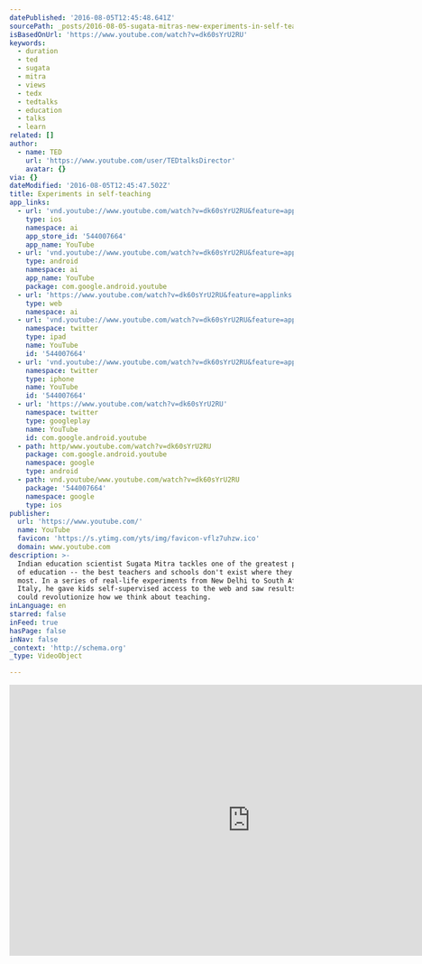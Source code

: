 ```yaml
---
datePublished: '2016-08-05T12:45:48.641Z'
sourcePath: _posts/2016-08-05-sugata-mitras-new-experiments-in-self-teaching.md
isBasedOnUrl: 'https://www.youtube.com/watch?v=dk60sYrU2RU'
keywords:
  - duration
  - ted
  - sugata
  - mitra
  - views
  - tedx
  - tedtalks
  - education
  - talks
  - learn
related: []
author:
  - name: TED
    url: 'https://www.youtube.com/user/TEDtalksDirector'
    avatar: {}
via: {}
dateModified: '2016-08-05T12:45:47.502Z'
title: Experiments in self-teaching
app_links:
  - url: 'vnd.youtube://www.youtube.com/watch?v=dk60sYrU2RU&feature=applinks'
    type: ios
    namespace: ai
    app_store_id: '544007664'
    app_name: YouTube
  - url: 'vnd.youtube://www.youtube.com/watch?v=dk60sYrU2RU&feature=applinks'
    type: android
    namespace: ai
    app_name: YouTube
    package: com.google.android.youtube
  - url: 'https://www.youtube.com/watch?v=dk60sYrU2RU&feature=applinks'
    type: web
    namespace: ai
  - url: 'vnd.youtube://www.youtube.com/watch?v=dk60sYrU2RU&feature=applinks'
    namespace: twitter
    type: ipad
    name: YouTube
    id: '544007664'
  - url: 'vnd.youtube://www.youtube.com/watch?v=dk60sYrU2RU&feature=applinks'
    namespace: twitter
    type: iphone
    name: YouTube
    id: '544007664'
  - url: 'https://www.youtube.com/watch?v=dk60sYrU2RU'
    namespace: twitter
    type: googleplay
    name: YouTube
    id: com.google.android.youtube
  - path: http/www.youtube.com/watch?v=dk60sYrU2RU
    package: com.google.android.youtube
    namespace: google
    type: android
  - path: vnd.youtube/www.youtube.com/watch?v=dk60sYrU2RU
    package: '544007664'
    namespace: google
    type: ios
publisher:
  url: 'https://www.youtube.com/'
  name: YouTube
  favicon: 'https://s.ytimg.com/yts/img/favicon-vflz7uhzw.ico'
  domain: www.youtube.com
description: >-
  Indian education scientist Sugata Mitra tackles one of the greatest problems
  of education -- the best teachers and schools don't exist where they're needed
  most. In a series of real-life experiments from New Delhi to South Africa to
  Italy, he gave kids self-supervised access to the web and saw results that
  could revolutionize how we think about teaching.
inLanguage: en
starred: false
inFeed: true
hasPage: false
inNav: false
_context: 'http://schema.org'
_type: VideoObject

---
```

<iframe src="https://cdn.embedly.com/widgets/media.html?src=https%3A%2F%2Fwww.youtube.com%2Fembed%2Fdk60sYrU2RU%3Ffeature%3Doembed&amp;url=http%3A%2F%2Fwww.youtube.com%2Fwatch%3Fv%3Ddk60sYrU2RU&amp;image=https%3A%2F%2Fi.ytimg.com%2Fvi%2Fdk60sYrU2RU%2Fhqdefault.jpg&amp;key=b7d04c9b404c499eba89ee7072e1c4f7&amp;type=text%2Fhtml&amp;schema=youtube" width="854" height="480" scrolling="no" frameborder="0" allowfullscreen="" style=""></iframe>